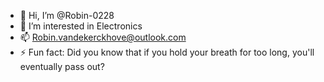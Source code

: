 - 👋 Hi, I’m @Robin-0228
- 👀 I’m interested in Electronics
- 📫 Robin.vandekerckhove@outlook.com
- ⚡ Fun fact: Did you know that if you hold your breath for too long, you'll eventually pass out?

<!---
Robin-0228/Robin-0228 is a ✨ special ✨ repository because its `README.md` (this file) appears on your GitHub profile.
You can click the Preview link to take a look at your changes
--->
